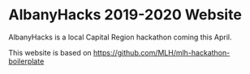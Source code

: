# AlbanyHacks 2019-2020 Website
AlbanyHacks is a local Capital Region hackathon coming this April.

This website is based on https://github.com/MLH/mlh-hackathon-boilerplate



